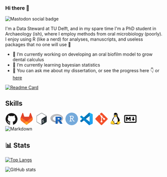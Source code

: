 ### Hi there 👋

![Mastodon social badge](https://img.shields.io/mastodon/follow/108202983184178185?color=%236364ff&domain=https%3A%2F%2Ffediscience.org&label=Mastodon%20%40bjorn&style=for-the-badge)

I'm a Data Steward at TU Delft, and in my spare time I'm a PhD student in Archaeology (ish), where I employ methods from oral microbiology (poorly). I enjoy using R (like a nerd) for analyses, manuscripts, and useless packages that no one will use 🤷

- 🔭 I’m currently working on developing an oral biofilm model to grow dental calculus
- 🌱 I’m currently learning bayesian statistics
- 💬 You can ask me about my dissertation, or see the progress here 👇 or [here](https://myphd.netlify.app)
<!--
- 👯 I’m looking to collaborate on ...
- 🤔 I’m looking for help with ...

- 📫 How to reach me: ...
- 😄 Pronouns: ...
- ⚡ Fun fact: ...
-->

[![Readme Card](https://github-readme-stats.vercel.app/api/pin/?username=bbartholdy&repo=endgame&theme=radical)](https://github.com/bbartholdy/github-readme-stats)

## Skills

<div>
  <img src="https://github.com/devicons/devicon/blob/master/icons/github/github-original.svg" title="GitHub" alt="GitHub" width="40" height="40"/>&nbsp;
  <img src="https://github.com/devicons/devicon/blob/master/icons/gitlab/gitlab-original.svg" title="GitLab" alt="GitLab" width="40" height="40"/>&nbsp;
  <img src="https://github.com/devicons/devicon/blob/master/icons/bash/bash-original.svg" title="Bash" alt="Bash" width="40" height="40"/>&nbsp;
  <img src="https://github.com/devicons/devicon/blob/master/icons/r/r-original.svg" title="R" alt="R" width="40" height="40"/>&nbsp;
  <img src="https://github.com/devicons/devicon/blob/master/icons/rstudio/rstudio-original.svg" title="RStudio" alt="RStudio" width="40" height="40"/>&nbsp;
  <img src="https://github.com/devicons/devicon/blob/master/icons/vscode/vscode-original.svg" title="VSCode" alt="VSCode" width="40" height="40"/>&nbsp;
  <img src="https://github.com/devicons/devicon/blob/master/icons/git/git-original.svg" title="Git" **alt="Git" width="40" height="40"/>
  <img src="https://github.com/devicons/devicon/blob/master/icons/linux/linux-original.svg" title="Linux" alt="Linux" width="40" height="40"/>&nbsp;
  <img src="https://github.com/devicons/devicon/blob/master/icons/markdown/markdown-original.svg" title="Markdown" alt="Markdown" width="40" height="40"/>&nbsp;
  <img src="https://raw.githubusercontent.com/quarto-dev/quarto/078c521c61186892015b86aa4a3daf2cc858f0de/apps/vscode/assets/icon/qmd.svg" title="Markdown" alt="Markdown" width="40" height="40"/>&nbsp;
</div>

## 📊 Stats

[![Top Langs](https://github-readme-stats.vercel.app/api/top-langs/?username=bbartholdy&layout=compact&theme=radical&hide=javascript,html,css)](https://github.com/anuraghazra/github-readme-stats)

![GitHub stats](https://github-readme-stats.vercel.app/api?username=bbartholdy&show_icons=true&count_private=true&theme=radical&hide=stars) 
